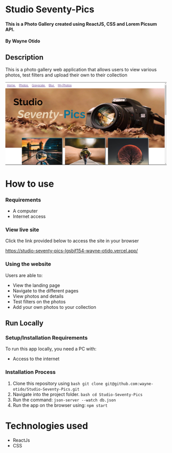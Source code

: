 # Studio Seventy-Pics
#### This is a Photo Gallery created using ReactJS, CSS and Lorem Picsum API.
#### By Wayne Otido

## Description
This is a photo gallery web application that allows users to view various photos, test filters and upload their own to their collection 

![Studio-Seventy-Pics](/readmePic.png)

# How to use
### Requirements
  * A computer
  * Internet access

### View live site
Click the link provided below to access the site in your browser

https://studio-seventy-pics-lgsbjf154-wayne-otido.vercel.app/

### Using the website
Users are able to:
  * View the landing page
  * Navigate to the different pages
  * View photos and details
  * Test filters on the photos 
  * Add your own photos to your collection

## Run Locally
### Setup/Installation Requirements
To run this app locally, you need a PC with:
* Access to the internet

### Installation Process
  1. Clone this repository using
    ```bash
      git clone git@github.com:wayne-otido/Studio-Seventy-Pics.git
    ```
  2. Navigate into the project folder.
    ```bash
      cd Studio-Seventy-Pics
    ```
  3. Run the command:
    ```
      json-server --watch db.json
    ```
  4. Run the app on the browser using:
    ```
      npm start
    ```

# Technologies used
  * ReactJs
  * CSS
